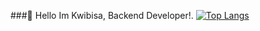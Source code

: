 ###👋 Hello Im Kwibisa, Backend Developer!.
[![Top Langs](https://github-readme-stats.vercel.app/api/top-langs/?username=kwibisam)](https://github.com/kwibisam/github-readme-stats)
